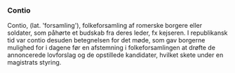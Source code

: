 ### Contio


Contio, (lat. 'forsamling'), folkeforsamling af romerske borgere eller soldater, som påhørte et budskab fra deres leder, fx kejseren. I republikansk tid var contio desuden betegnelsen for det møde, som gav borgerne mulighed for i dagene før en afstemning i folkeforsamlingen at drøfte de annoncerede lovforslag og de opstillede kandidater, hvilket skete under en magistrats styring.